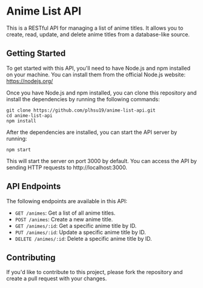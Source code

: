 # Anime List API

This is a RESTful API for managing a list of anime titles. It allows you to create, read, update, and delete anime titles from a database-like source.

## Getting Started

To get started with this API, you'll need to have Node.js and npm installed on your machine. You can install them from the official Node.js website: https://nodejs.org/

Once you have Node.js and npm installed, you can clone this repository and install the dependencies by running the following commands:

```
git clone https://github.com/plhsu19/anime-list-api.git 
cd anime-list-api 
npm install
```

After the dependencies are installed, you can start the API server by running:

```
npm start
```

This will start the server on port 3000 by default. You can access the API by sending HTTP requests to http://localhost:3000.

## API Endpoints

The following endpoints are available in this API:

- `GET /animes`: Get a list of all anime titles.
- `POST /animes`: Create a new anime title.
- `GET /animes/:id`: Get a specific anime title by ID.
- `PUT /animes/:id`: Update a specific anime title by ID.
- `DELETE /animes/:id`: Delete a specific anime title by ID.

## Contributing

If you'd like to contribute to this project, please fork the repository and create a pull request with your changes.
